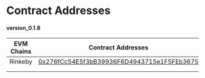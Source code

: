# Contract Addresses

#### version\_0.1.8

| EVM Chains | Contract Addresses                                                                                                                 |
| ---------- | ---------------------------------------------------------------------------------------------------------------------------------- |
| Rinkeby    | [0x276fCc54E5f3bB39936F6D4943715e1F5FEb3675](https://rinkeby.etherscan.io/address/0x276fCc54E5f3bB39936F6D4943715e1F5FEb3675#code) |
|            |                                                                                                                                    |
|            |                                                                                                                                    |
